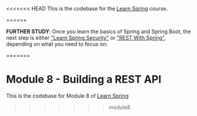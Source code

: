<<<<<<< HEAD
This is the codebase for the [Learn Spring](https://www.baeldung.com/learn-spring-course#master-class) course. 

======

**FURTHER STUDY**: Once you learn the basics of Spring and Spring Boot, the next step is either ["Learn Spring Security"](https://bit.ly/github-lss) or ["REST With Spring"](https://bit.ly/github-rws), depending on what you need to focus on: 

=======
# Module 8 - Building a REST API

This is the codebase for Module 8 of [Learn Spring](https://www.baeldung.com/learn-spring-course)
>>>>>>> module8
